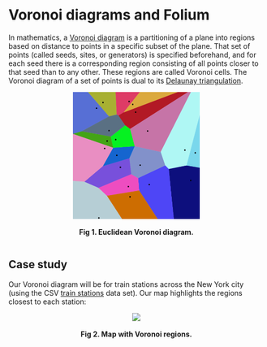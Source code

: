 # Voronoi diagrams and Folium

In mathematics, a [Voronoi diagram](https://en.wikipedia.org/wiki/Voronoi_diagram) is a partitioning of a plane into regions based on distance to points in a specific subset of the plane. That set of points (called seeds, sites, or generators) is specified beforehand, and for each seed there is a corresponding region consisting of all points closer to that seed than to any other. These regions are called Voronoi cells. The Voronoi diagram of a set of points is dual to its [Delaunay triangulation](https://en.wikipedia.org/wiki/Delaunay_triangulation).

<!DOCTYPE html>
<html>
  <head>
  </head>
  <body>
    <div class="voronoi-map" align="center">
      <table>
        <tr>
         <img src="/imgs/Voronoi_diagram.png" width="250" height="250" aling="center"> 
        </tr>
        <tr>
          <p aling="center"><b>Fig 1. Euclidean Voronoi diagram.</b></p>
        </tr>
      </table>
    </div>
  </body>
</html>

## Case study

Our Voronoi diagram will be for train stations across the New York city (using the CSV [train stations](https://data.cityofnewyork.us/Transportation/Subway-Stations/arq3-7z49) data set). Our map highlights the regions closest to each station:

<!DOCTYPE html>
<html>
  <head>
  </head>
  <body>
    <div class="map-result" align="center">
      <table>
        <tr>
         <img src="/imgs/map-result.png" aling="center"> 
        </tr>
        <tr>
          <p aling="center"><b>Fig 2. Map with Voronoi regions.</b></p>
        </tr>
      </table>
    </div>
  </body>
</html>
